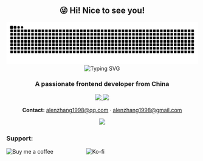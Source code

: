 <h2 align="center">😜 Hi! Nice to see you!</h2>

<!-- Snake: 记得你的仓库需要配置 snake action，否则这里会 404 -->
<picture>
  <source media="(prefers-color-scheme: dark)" srcset="https://raw.githubusercontent.com/AlenZhang1998/AlenZhang1998/output/github-contribution-grid-snake-dark.svg">
  <source media="(prefers-color-scheme: light)" srcset="https://raw.githubusercontent.com/AlenZhang1998/AlenZhang1998/output/github-contribution-grid-snake.svg">
  <img alt="github contribution grid snake animation" src="https://raw.githubusercontent.com/AlenZhang1998/AlenZhang1998/output/github-contribution-grid-snake.svg">
</picture>

<!-- 打字标题：浅色淡蓝 -->
<div align="center">
  <img src="https://readme-typing-svg.vercel.app?font=Fira+Code&weight=500&pause=1000&color=3B82F6&center=true&vCenter=true&width=700&lines=Hi%2C+I'm+Alen+Zhang!;Frontend+Developer;Vue+%7C+Nuxt+%7C+WeChat+MiniProgram;Design+%2B+Code+%3D+Better+Product" alt="Typing SVG" />
</div>

<h3 align="center">A passionate frontend developer from China</h3>

<!-- Stats（浅色系 vue 主题） -->
<p align="center">
  <a href="https://github.com/AlenZhang1998">
    <img height="160" src="https://github-readme-stats.vercel.app/api?username=AlenZhang1998&show_icons=true&theme=vue&hide_border=true" />
  </a>
  <a href="https://github.com/AlenZhang1998">
    <img height="160" src="https://github-readme-stats.vercel.app/api/top-langs/?username=AlenZhang1998&layout=compact&theme=vue&hide_border=true" />
  </a>
</p>

<!-- 联系方式 -->
<p align="center">
  <b>Contact:</b> <a href="mailto:alenzhang1998@qq.com">alenzhang1998@qq.com</a> · <a href="mailto:alenzhang1998@gmail.com">alenzhang1998@gmail.com</a>
</p>

<!-- 技术栈（浅色一行，自动适配深浅色） -->
<p align="center">
  <img src="https://skillicons.dev/icons?i=vue,nuxt,ts,js,html,css,scss,tailwind,vite,webpack,nodejs,express,mongodb,linux,figma,ps,ai,git,github&perline=10" />
</p>

<!-- 支持区（如未开通可保留占位或删除） -->
<h3 align="left">Support:</h3>
<p>
  <a href="https://www.buymeacoffee.com/alenzhang1998">
    <img align="left" src="https://cdn.buymeacoffee.com/buttons/v2/default-yellow.png" height="50" width="210" alt="Buy me a coffee" />
  </a>
  <a href="https://ko-fi.com/alenzhang1998">
    <img align="left" src="https://cdn.ko-fi.com/cdn/kofi3.png?v=3" height="50" width="210" alt="Ko-fi" />
  </a>
</p>
<br/><br/>

